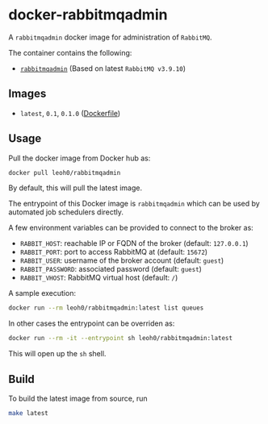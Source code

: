# docker-rabbitmqadmin

A `rabbitmqadmin` docker image for administration of `RabbitMQ`.

The container contains the following:

* [`rabbitmqadmin`](https://www.rabbitmq.com/management-cli.html) (Based on latest `RabbitMQ v3.9.10`)

## Images

* `latest`, `0.1`, `0.1.0` ([Dockerfile](./Dockerfile))

## Usage

Pull the docker image from Docker hub as:

```sh
docker pull leoh0/rabbitmqadmin
```

By default, this will pull the latest image.

The entrypoint of this Docker image is `rabbitmqadmin`
which can be used by automated job schedulers directly.

A few environment variables can be provided to connect to
the broker as:

* `RABBIT_HOST`: reachable IP or FQDN of the broker (default: `127.0.0.1`)
* `RABBIT_PORT`: port to access RabbitMQ at (default: `15672`)
* `RABBIT_USER`: username of the broker account (default: `guest`)
* `RABBIT_PASSWORD`: associated password (default: `guest`)
* `RABBIT_VHOST`: RabbitMQ virtual host (default: `/`)

A sample execution:

```sh
docker run --rm leoh0/rabbitmqadmin:latest list queues
```

In other cases the entrypoint can be overriden as:

```sh
docker run --rm -it --entrypoint sh leoh0/rabbitmqadmin:latest
```

This will open up the `sh` shell.

## Build

To build the latest image from source, run

```sh
make latest
```
